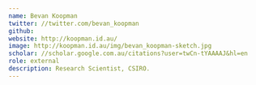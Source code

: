 ```yaml
---
name: Bevan Koopman
twitter: //twitter.com/bevan_koopman
github: 
website: http://koopman.id.au/
image: http://koopman.id.au/img/bevan_koopman-sketch.jpg
scholar: //scholar.google.com.au/citations?user=twCn-tYAAAAJ&hl=en
role: external
description: Research Scientist, CSIRO.
---
```

